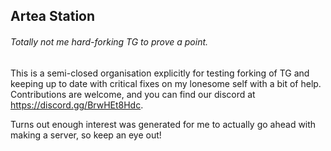## Artea Station
###### Totally not me hard-forking TG to prove a point.

This is a semi-closed organisation explicitly for testing forking of TG and keeping up to date with critical fixes on my lonesome self with a bit of help. Contributions are welcome, and you can find our discord at https://discord.gg/BrwHEt8Hdc.

Turns out enough interest was generated for me to actually go ahead with making a server, so keep an eye out!
